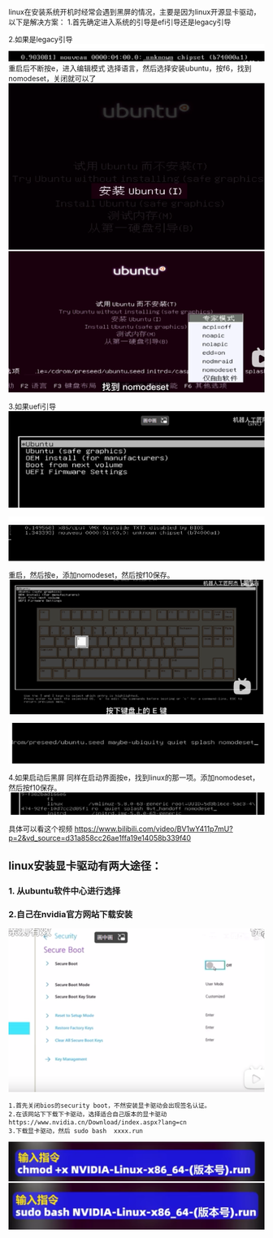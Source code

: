 
linux在安装系统开机时经常会遇到黑屏的情况，主要是因为linux开源显卡驱动，以下是解决方案：
1.首先确定进入系统的引导是efi引导还是legacy引导
	
2.如果是legacy引导
	![](images/linux安装显卡驱动_image_1.png)
重启后不断按e，进入编辑模式
选择语言，然后选择安装ubuntu，按f6，找到nomodeset，关闭就可以了
![](images/linux安装显卡驱动_image_2.png)
![](images/linux安装显卡驱动_image_3.png)

3.如果uefi引导
![](images/linux安装显卡驱动_image_4.png)

![](images/linux安装显卡驱动_image_5.png)

重启，然后按e，添加nomodeset，然后按f10保存。
![](images/linux安装显卡驱动_image_6.png)

![](images/linux安装显卡驱动_image_7.png)

4.如果启动后黑屏
同样在启动界面按e，找到linux的那一项。添加nomodeset，然后按f10保存。
![](images/linux安装显卡驱动_image_8.png)


具体可以看这个视频
https://www.bilibili.com/video/BV1wY411p7mU?p=2&vd_source=d31a858cc26ae1ffa19e14058b339f40

## linux安装显卡驱动有两大途径：

### 1. 从ubuntu软件中心进行选择

### 2.自己在nvidia官方网站下载安装
![](images/linux安装显卡驱动_image_9.png)

	1.首先关闭bios的security boot，不然安装显卡驱动会出现签名认证。
	2.在该网站下下载下卡驱动，选择适合自己版本的显卡驱动
	https://www.nvidia.cn/Download/index.aspx?lang=cn
	3.下载显卡驱动，然后 sudo bash  xxxx.run
	
![](images/linux安装显卡驱动_image_10.png)
![](images/linux安装显卡驱动_image_11.png)



